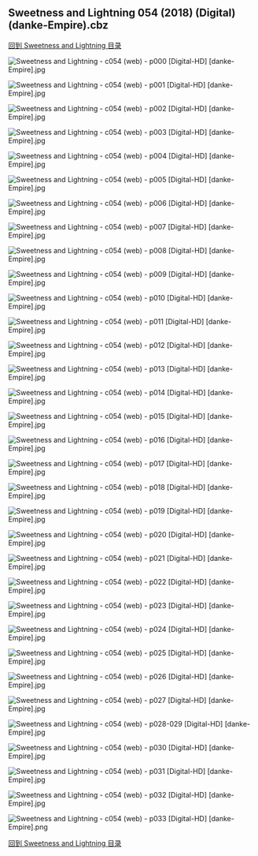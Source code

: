 ## Sweetness and Lightning 054 (2018) (Digital) (danke-Empire).cbz


[回到 Sweetness and Lightning 目录](https://github.com/alicewish/markdown/blob/master/series/Sweetness-Lightning.md)


![Sweetness and Lightning - c054 (web) - p000 [Digital-HD] [danke-Empire].jpg](https://wx1.sinaimg.cn/large/6a9fdecaly1fraf2cz5j6j21j82cwdxw.jpg)

![Sweetness and Lightning - c054 (web) - p001 [Digital-HD] [danke-Empire].jpg](https://wx1.sinaimg.cn/large/6a9fdecaly1fraf2hdjr9j21kw28z7wh.jpg)

![Sweetness and Lightning - c054 (web) - p002 [Digital-HD] [danke-Empire].jpg](https://wx1.sinaimg.cn/large/6a9fdecaly1fraf2q3zagj21kw28z1kx.jpg)

![Sweetness and Lightning - c054 (web) - p003 [Digital-HD] [danke-Empire].jpg](https://wx1.sinaimg.cn/large/6a9fdecaly1fraf2y1e64j21kw28zkjl.jpg)

![Sweetness and Lightning - c054 (web) - p004 [Digital-HD] [danke-Empire].jpg](https://wx1.sinaimg.cn/large/6a9fdecaly1fraf345hs4j21kw28ze81.jpg)

![Sweetness and Lightning - c054 (web) - p005 [Digital-HD] [danke-Empire].jpg](https://wx1.sinaimg.cn/large/6a9fdecaly1fraf38e9yoj21kw28z4qp.jpg)

![Sweetness and Lightning - c054 (web) - p006 [Digital-HD] [danke-Empire].jpg](https://wx1.sinaimg.cn/large/6a9fdecaly1fraf3i0qthj21kw28zki8.jpg)

![Sweetness and Lightning - c054 (web) - p007 [Digital-HD] [danke-Empire].jpg](https://wx1.sinaimg.cn/large/6a9fdecaly1fraf3psnwoj21kw28znoi.jpg)

![Sweetness and Lightning - c054 (web) - p008 [Digital-HD] [danke-Empire].jpg](https://wx1.sinaimg.cn/large/6a9fdecaly1fraf3tdaj7j21kw28ze2o.jpg)

![Sweetness and Lightning - c054 (web) - p009 [Digital-HD] [danke-Empire].jpg](https://wx1.sinaimg.cn/large/6a9fdecaly1fraf40tg10j21kw28z7wh.jpg)

![Sweetness and Lightning - c054 (web) - p010 [Digital-HD] [danke-Empire].jpg](https://wx1.sinaimg.cn/large/6a9fdecaly1fraf44gh7mj21kw28ztxe.jpg)

![Sweetness and Lightning - c054 (web) - p011 [Digital-HD] [danke-Empire].jpg](https://wx1.sinaimg.cn/large/6a9fdecaly1fraf48hmfcj21kw28z1kx.jpg)

![Sweetness and Lightning - c054 (web) - p012 [Digital-HD] [danke-Empire].jpg](https://wx1.sinaimg.cn/large/6a9fdecaly1fraf4ff8enj21kw28z4qp.jpg)

![Sweetness and Lightning - c054 (web) - p013 [Digital-HD] [danke-Empire].jpg](https://wx1.sinaimg.cn/large/6a9fdecaly1fraf4lsfklj21kw28z7wh.jpg)

![Sweetness and Lightning - c054 (web) - p014 [Digital-HD] [danke-Empire].jpg](https://wx1.sinaimg.cn/large/6a9fdecaly1fraf4prk36j21kw28znp8.jpg)

![Sweetness and Lightning - c054 (web) - p015 [Digital-HD] [danke-Empire].jpg](https://wx1.sinaimg.cn/large/6a9fdecaly1fraf4tk0jcj21kw28ze7a.jpg)

![Sweetness and Lightning - c054 (web) - p016 [Digital-HD] [danke-Empire].jpg](https://wx1.sinaimg.cn/large/6a9fdecaly1fraf4xdjjkj21kw28z4qp.jpg)

![Sweetness and Lightning - c054 (web) - p017 [Digital-HD] [danke-Empire].jpg](https://wx1.sinaimg.cn/large/6a9fdecaly1fraf52paocj21kw28ze81.jpg)

![Sweetness and Lightning - c054 (web) - p018 [Digital-HD] [danke-Empire].jpg](https://wx1.sinaimg.cn/large/6a9fdecaly1fraf56ruo2j21kw28z4q6.jpg)

![Sweetness and Lightning - c054 (web) - p019 [Digital-HD] [danke-Empire].jpg](https://wx1.sinaimg.cn/large/6a9fdecaly1fraf5b6epkj21kw28z4ql.jpg)

![Sweetness and Lightning - c054 (web) - p020 [Digital-HD] [danke-Empire].jpg](https://wx1.sinaimg.cn/large/6a9fdecaly1fraf5henzwj21kw28zb29.jpg)

![Sweetness and Lightning - c054 (web) - p021 [Digital-HD] [danke-Empire].jpg](https://wx1.sinaimg.cn/large/6a9fdecaly1fraf5nyqrvj21kw28z4qp.jpg)

![Sweetness and Lightning - c054 (web) - p022 [Digital-HD] [danke-Empire].jpg](https://wx1.sinaimg.cn/large/6a9fdecaly1fraf5rrznqj21kw28z1kx.jpg)

![Sweetness and Lightning - c054 (web) - p023 [Digital-HD] [danke-Empire].jpg](https://wx1.sinaimg.cn/large/6a9fdecaly1fraf5ye0l2j21kw28z7vm.jpg)

![Sweetness and Lightning - c054 (web) - p024 [Digital-HD] [danke-Empire].jpg](https://wx1.sinaimg.cn/large/6a9fdecaly1fraf6289roj21kw28ze7p.jpg)

![Sweetness and Lightning - c054 (web) - p025 [Digital-HD] [danke-Empire].jpg](https://wx1.sinaimg.cn/large/6a9fdecaly1fraf66wovcj21kw28z4qp.jpg)

![Sweetness and Lightning - c054 (web) - p026 [Digital-HD] [danke-Empire].jpg](https://wx1.sinaimg.cn/large/6a9fdecaly1fraf6e61h4j21kw28ze81.jpg)

![Sweetness and Lightning - c054 (web) - p027 [Digital-HD] [danke-Empire].jpg](https://wx1.sinaimg.cn/large/6a9fdecaly1fraf6jsm6pj21kw28zb29.jpg)

![Sweetness and Lightning - c054 (web) - p028-029 [Digital-HD] [danke-Empire].jpg](https://wx1.sinaimg.cn/large/6a9fdecaly1fraf6oxdrlj21kw14ib2a.jpg)

![Sweetness and Lightning - c054 (web) - p030 [Digital-HD] [danke-Empire].jpg](https://wx1.sinaimg.cn/large/6a9fdecaly1fraf6z5v39j21kw28ze81.jpg)

![Sweetness and Lightning - c054 (web) - p031 [Digital-HD] [danke-Empire].jpg](https://wx1.sinaimg.cn/large/6a9fdecaly1fraf755eu2j21kw28z4qp.jpg)

![Sweetness and Lightning - c054 (web) - p032 [Digital-HD] [danke-Empire].jpg](https://wx1.sinaimg.cn/large/6a9fdecaly1fraf7alq4xj21kw28z7wh.jpg)

![Sweetness and Lightning - c054 (web) - p033 [Digital-HD] [danke-Empire].png](https://wx1.sinaimg.cn/large/6a9fdecaly1fraf7byc0vj21kw28z0qz.jpg)

[回到 Sweetness and Lightning 目录](https://github.com/alicewish/markdown/blob/master/series/Sweetness-Lightning.md)

